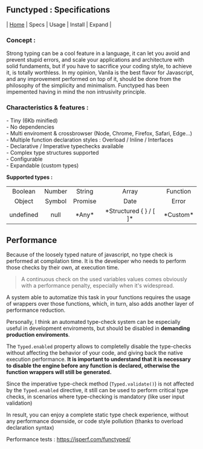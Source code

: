 <link rel="stylesheet" href="style.css">

## Functyped : Specifications

| [Home](./README.md) | Specs | Usage | Install | Expand |


<div id="cols" class="cols">
	<div class="">
       <h3>Concept :</h3>
    Strong typing can be a cool feature in a language, it can let you avoid and prevent stupid errors, and scale your applications and architecture with solid fundaments, but if you have to sacrifice your coding style, to achieve it, is totally worthless. In my opinion, Vanila is the best flavor for Javascript, and any improvement performed on top of it, should be done from the philosophy of the simplicity and minimalism. 
Functyped has been impemented having in mind the non intrusivity principle. 
    </div>
	<div class="">
        <h3>Characteristics & features :</h3>
        - Tiny (6Kb minified)<br>
        - No dependencies<br>
        - Multi enviroment & crossbrowser (Node, Chrome, Firefox, Safari, Edge...)<br>
        - Multiple function declaration styles : Overload / Inline / Interfaces <br>
        - Declarative / Imperative typechecks available<br>
        - Complex type structures supported<br>
        - Configurable<br>
        - Expandable (custom types)<br>
    </div>
</div>



**Supported types :**

<table align="center">
    <tr>
        <td align="center">Boolean</td>
        <td align="center">Number</td>
        <td align="center">String</td>
        <td align="center">Array</td>
        <td align="center">Function</td>
    </tr>
    <tr>
        <td align="center">Object</td>
        <td align="center">Symbol</td>
        <td align="center">Promise</td>
        <td align="center">Date</td>
        <td align="center">Error</td>
    </tr>
    <tr>
        <td align="center">undefined</td>
        <td align="center">null</td>
        <td align="center">*Any* </td>
        <td align="center">*Structured { } / [ ]*</td>
        <td align="center">*Custom*</td>
    </tr>
</table>



## Performance


Because of the loosely typed nature of javascript, no type check is performed at compilation time. It is the developer who needs to perform those checks by their own, at execution time. 

> A continuous check on the used variables values comes obviously with a performance penalty, especially when it's widespread.

A system able to automatize this task in your functions requires the usage of wrappers over those functions, which, in turn, also adds another layer of performance reduction.

Personally, I think an automated type-check system can be especially useful in development enviroments, but should be disabled in **demanding production enviroments**.

The `Typed.enabled` property allows to completelly disable the type-checks without affecting the behavior of your code, and giving back the native execution performance. 
**It is important to understand that it is necessary to disable the engine before any function is declared, otherwise the function wrappers will still be generated.**

Since the imperative type-check method (`Typed.validate()`) is not affected by the `Typed.enabled` directive, it still can be used to perform critical type checks, in scenarios where type-checking is mandatory (like user input validation)

In result, you can enjoy a complete static type check experience, without any performance downside, or code style pollution (thanks to overload declaration syntax)

Performance tests : https://jsperf.com/functyped/